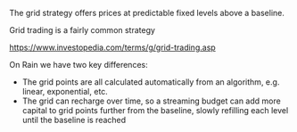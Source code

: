The grid strategy offers prices at predictable fixed levels above a baseline.

Grid trading is a fairly common strategy

https://www.investopedia.com/terms/g/grid-trading.asp

On Rain we have two key differences:

- The grid points are all calculated automatically from an algorithm, e.g. linear,
  exponential, etc.
- The grid can recharge over time, so a streaming budget can add more capital to
  grid points further from the baseline, slowly refilling each level until the
  baseline is reached